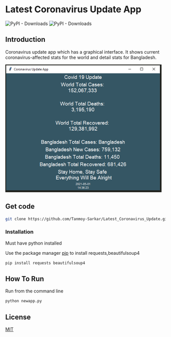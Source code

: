 # Latest Coronavirus Update App
![PyPI - Downloads](https://img.shields.io/pypi/dd/beautifulsoup4?label=Beautifulsoup)
![PyPI - Downloads](https://img.shields.io/badge/Tkinter----green)


## Introduction
Coronavirus update app which has a graphical interface. It shows current coronavirus-affected stats for the world and detail stats for Bangladesh.

<img src="assets/appimage.PNG" height="400px">

## Get code

```bash
git clone https://github.com/Tanmoy-Sarkar/Latest_Coronavirus_Update.git
```

### Installation
Must have python installed

Use the package manager [pip](https://pip.pypa.io/en/stable/) to install requests,beautifulsoup4

```bash
pip install requests beautifulsoup4
```

## How To Run

Run from the command line
```bash
python newapp.py
```


## License
[MIT](https://choosealicense.com/licenses/mit/)

